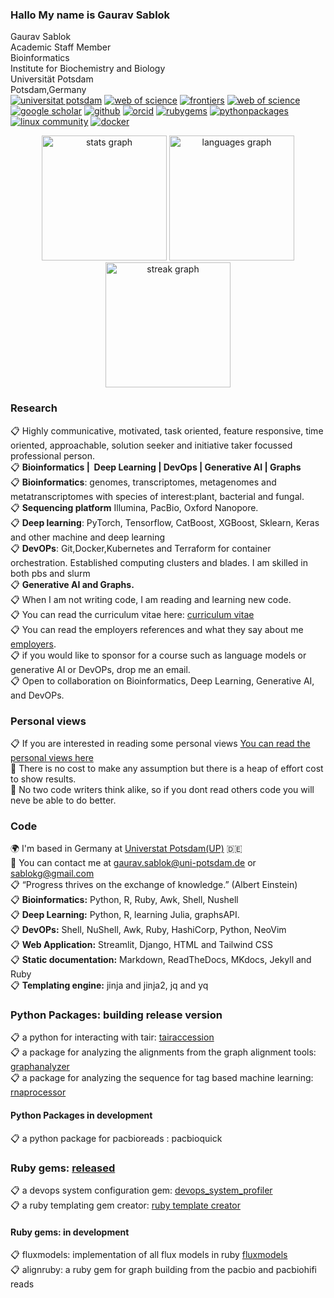 ### Hallo My name is Gaurav Sablok 
Gaurav Sablok \
Academic Staff Member \
Bioinformatics \
Institute for Biochemistry and Biology \
Universität Potsdam \
Potsdam,Germany \
[![universitat potsdam](https://img.shields.io/badge/-Website-c14438?style=flat&logo=Google-Chrome&logoColor=white&link=https://www.uni-potsdam.de/en/ibb-bioinformatik/members/gaurav-sablok)](https://www.uni-potsdam.de/en/ibb-bioinformatik/members/gaurav-sablok)
[![web of science](https://img.shields.io/badge/-Website-c14438?style=flat&logo=Google-Chrome&logoColor=white&link=https://www.webofscience.com/wos/author/record/C-5940-2014)](https://www.webofscience.com/wos/author/record/C-5940-2014)
[![frontiers](https://img.shields.io/badge/-Website-c14438?style=flat&logo=Google-Chrome&logoColor=white&link=https://loop.frontiersin.org/people/33293/overview)](https://loop.frontiersin.org/people/33293/overview)
[![web of science](https://img.shields.io/badge/-Website-c14438?style=flat&logo=Google-Chrome&logoColor=white&link=https://www.webofscience.com/wos/author/record/C-5940-2014)](https://www.webofscience.com/wos/author/record/C-5940-2014)
[![google scholar](https://img.shields.io/badge/-Website-c14438?style=flat&logo=Google-Chrome&logoColor=white&link=https://scholar.google.com/citations?hl=de&user=XaA2hbUAAAAJ&view_op=list_works&sortby=pubdate)](https://scholar.google.com/citations?hl=de&user=XaA2hbUAAAAJ&view_op=list_works&sortby=pubdate)
[![github](https://img.shields.io/badge/-Website-c14438?style=flat&logo=Google-Chrome&logoColor=white&link=https://github.com/sablokgaurav)](https://github.com/sablokgaurav)
[![orcid](https://img.shields.io/badge/-Website-c14438?style=flat&logo=Google-Chrome&logoColor=white&link=https://orcid.org/0000-0002-4157-9405)](https://orcid.org/0000-0002-4157-9405)
[![rubygems](https://img.shields.io/badge/-Website-c14438?style=flat&logo=Google-Chrome&logoColor=white&link=https://rubygems.org/profiles/sablokgaurav)](https://rubygems.org/profiles/sablokgaurav)
[![pythonpackages](https://img.shields.io/badge/-Website-c14438?style=flat&logo=Google-Chrome&logoColor=white&link=https://pypi.org/user/sablokgaurav/)](https://pypi.org/user/sablokgaurav/)
[![linux community](https://img.shields.io/badge/-Website-c14438?style=flat&logo=Google-Chrome&logoColor=white&link=https://linuxcommunity.io/u/sablokgaurav/summary)](https://linuxcommunity.io/u/sablokgaurav/summary)
[![docker](https://img.shields.io/badge/-Website-c14438?style=flat&logo=Google-Chrome&logoColor=white&link=https://hub.docker.com/u/sablokg)](https://hub.docker.com/u/sablokg)


<div align="center">
  <img src="https://github-readme-stats.vercel.app/api?username=sablokgaurav&hide_title=true&hide_rank=false&show_icons=true&include_all_commits=true&count_private=true&disable_animations=false&theme=dark&locale=en&hide_border=false" height="200" alt="stats graph"  />
  <img src="https://github-readme-stats.vercel.app/api/top-langs?username=sablokgaurav&locale=en&hide_title=false&layout=compact&card_width=150&langs_count=5&theme=dark&hide_border=false" height="200" alt="languages graph"  />
</div>
<div align="center">
  <img src="https://streak-stats.demolab.com?user=sablokgaurav&locale=en&mode=daily&theme=dark&hide_border=false&border_radius=5&order=3" height="200" alt="streak graph"  />
</div>


### Research
📋 Highly communicative, motivated, task oriented, feature responsive, time oriented, approachable, solution seeker and initiative taker focussed professional person. \
📋 **Bioinformatics |  Deep Learning | DevOps | Generative AI | Graphs** \
📋 **Bioinformatics**: genomes, transcriptomes, metagenomes and metatranscriptomes with species of interest:plant, bacterial and fungal. \
📋 **Sequencing platform** Illumina, PacBio, Oxford Nanopore. \
📋 **Deep learning**: PyTorch, Tensorflow, CatBoost, XGBoost, Sklearn, Keras and other machine and deep learning \
📋 **DevOPs**: Git,Docker,Kubernetes and Terraform for container orchestration. Established computing clusters and blades. I am skilled in both pbs and slurm \
📋 **Generative AI and Graphs.** \
📋 When I am not writing code, I am reading and learning new code. \
📋 You can read the curriculum vitae here: [curriculum vitae](https://github.com/sablokgaurav/code_quicklook_curriculum_vitae/blob/main/curriculum_vitae/curriculum_vitae_sablokgaurav_2024.pdf) \
📋 You can read the employers references and what they say about me [employers](https://github.com/sablokgaurav/code_quicklook_curriculum_vitae/blob/main/curriculum_vitae/front_letter_references.pdf). \
📋 if you would like to sponsor for a course such as language models or generative AI or DevOPs, drop me an email. \
📋 Open to collaboration on Bioinformatics, Deep Learning, Generative AI, and DevOPs.

### Personal views 
📋 If you are interested in reading some personal views [You can read the personal views here](https://github.com/sablokgaurav/code_ethics/blob/main/ethics.md) \
🔦 There is no cost to make any assumption but there is a heap of effort cost to show results. \
🤔 No two code writers think alike, so if you dont read others code you will neve be able to do better. 

### Code 
🌍  I'm based in Germany at [Universtat Potsdam(UP)](https://www.uni-potsdam.de/de/) :de: \
📧  You can contact me at [gaurav.sablok@uni-potsdam.de](mailto:gaurav.sablok@uni-potsdam.de) or [sablokg@gmail.com](mailto:sablokg@gmail.com) \
📋 “Progress thrives on the exchange of knowledge.” (Albert Einstein) \
📋 **Bioinformatics:** Python, R, Ruby, Awk, Shell, Nushell \
📋 **Deep Learning:** Python, R, learning Julia, graphsAPI. \
📋 **DevOPs:** Shell, NuShell, Awk, Ruby, HashiCorp, Python, NeoVim \
📋 **Web Application:** Streamlit, Django, HTML and Tailwind CSS \
📋 **Static documentation:** Markdown, ReadTheDocs, MKdocs, Jekyll and Ruby  \
📋 **Templating engine:** jinja and jinja2, jq and yq 

### Python Packages: building release version
📋 a python for interacting with tair: [tairaccession](https://github.com/sablokgaurav/tairaccession) \
📋 a package for analyzing the alignments from the graph alignment tools: [graphanalyzer](https://github.com/sablokgaurav/graphanalyzer) \
📋 a package for analyzing the sequence for tag based machine learning: [rnaprocessor](https://github.com/sablokgaurav/rnaprocessor) 
#### Python Packages in development  
📋 a python package for pacbioreads : pacbioquick 
### Ruby gems: [released](https://rubygems.org/profiles/sablokgaurav)
📋 a devops system configuration gem: [devops_system_profiler](https://github.com/sablokgaurav/devops-system) \
📋 a ruby templating gem creator: [ruby template creator](https://github.com/sablokgaurav/ruby_gem_creator) 
#### Ruby gems: in development
📋 fluxmodels: implementation of all flux models in ruby [fluxmodels](https://github.com/sablokgaurav/flux-models-ruby) \
📋 alignruby: a ruby gem for graph building from the pacbio and pacbiohifi reads
